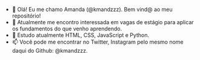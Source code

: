 - 👋 Olá! Eu me chamo Amanda (@kmandzzz). Bem vind@ ao meu repositório!
- 👀 Atualmente me encontro interessada em vagas de estágio para aplicar os fundamentos do que venho aprendendo.
- 🌱 Estudo atualmente HTML, CSS, JavaScript e Python.
- 📫 Você pode me encontrar no Twitter, Instagram pelo mesmo nome daqui do Github: @kmandzzz.

<!---
kmandzzz/kmandzzz is a ✨ special ✨ repository because its `README.md` (this file) appears on your GitHub profile.
You can click the Preview link to take a look at your changes.
--->
